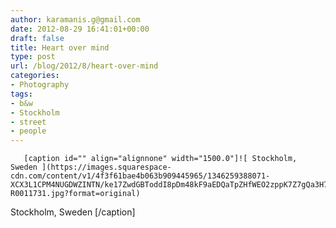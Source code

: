 ```yaml
---
author: karamanis.g@gmail.com
date: 2012-08-29 16:41:01+00:00
draft: false
title: Heart over mind
type: post
url: /blog/2012/8/heart-over-mind
categories:
- Photography
tags:
- b&w
- Stockholm
- street
- people
---
```



  
       [caption id="" align="alignnone" width="1500.0"]![ Stockholm, Sweden ](https://images.squarespace-cdn.com/content/v1/4f3f61bae4b063b909445965/1346259388071-XCX3L1CPM4NUGDWZINTN/ke17ZwdGBToddI8pDm48kF9aEDQaTpZHfWEO2zppK7Z7gQa3H78H3Y0txjaiv_0fDoOvxcdMmMKkDsyUqMSsMWxHk725yiiHCCLfrh8O1z5QPOohDIaIeljMHgDF5CVlOqpeNLcJ80NK65_fV7S1UX7HUUwySjcPdRBGehEKrDf5zebfiuf9u6oCHzr2lsfYZD7bBzAwq_2wCJyqgJebgg/20120825-R0011731.jpg?format=original)
 Stockholm, Sweden [/caption]
